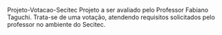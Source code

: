 Projeto-Votacao-Secitec
Projeto a ser avaliado pelo Professor Fabiano Taguchi. Trata-se de uma votação, atendendo requisitos 
solicitados pelo professor no ambiente do Secitec.
